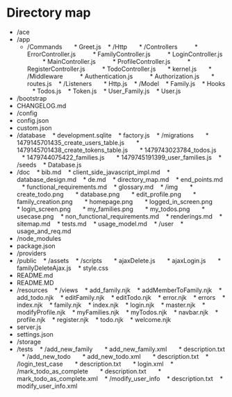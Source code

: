 # Directory map

* /ace
* /app
  * /Commands
       * Greet.js
    * /Http
       * /Controllers
          * ErrorController.js
          * FamilyController.js
          * LoginController.js
          * MainController.js
          * ProfileController.js
          * RegisterController.js
          * TodoController.js
       * kernel.js
       * /Middleware
          * Authentication.js
          * Authorization.js
       * routes.js
    * /Listeners
       * Http.js
    * /Model
    * Family.js
    * Hooks
    * Todos.js
    * Token.js
    * User_Family.js
    * User.js
* /bootstrap
* CHANGELOG.md
* /config
* config.json
* custom.json
* /database
    * development.sqlite
    * factory.js
    * /migrations
       * 1479145701435_create_users_table.js
       * 1479145701438_create_tokens_table.js
       * 1479743023784_todos.js
       * 1479744075422_families.js
       * 1479745191399_user_families.js
    * /seeds
    * Database.js
* /doc
    * bib.md
    * client_side_javascript_impl.md
    * database_design.md
    * de.md
    * directory_map.md
    * end_points.md
    * functional_requirements.md
    * glossary.md
    * /img
       * create_todo.png
       * database.png
       * edit_profile.png
       * family_creation.png
       * homepage.png
       * logged_in_screen.png
       * login_screen.png
       * my_families.png
       * my_todos.png
       * usecase.png
    * non_functional_requirements.md
    * renderings.md
    * sitemap.md
    * tests.md
    * usage_model.md
    * /user
    * usage_and_req.md
* /node_modules
* package.json
* /providers
* /public
    * /assets
    * /scripts
       * ajaxDelete.js
       * ajaxLogin.js
       * familyDeleteAjax.js
    * style.css
* README.md
* README.MD
* /resources
    * /views
    * add_family.njk
    * addMemberToFamily.njk
    * add_todo.njk
    * editFamily.njk
    * editTodo.njk
    * error.njk
    * errors
    * index.njk
    * family.njk
    * index.njk
    * login.njk
    * master.njk
    * modifyProfile.njk
    * myFamilies.njk
    * myTodos.njk
    * navbar.njk
    * profile.njk
    * register.njk
    * todo.njk
    * welcome.njk
* server.js
* settings.json
* /storage
* /tests
    * /add_new_family
       * add_new_family.xml
       * description.txt
    * /add_new_todo
       * add_new_todo.xml
       * description.txt
    * /login_test_case
       * description.txt
       * login.xml
    * /mark_todo_as_complete
       * description.txt
       * mark_todo_as_complete.xml
    * /modify_user_info
    * description.txt
    * modify_user_info.xml
